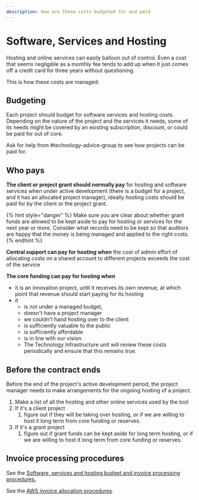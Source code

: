```yaml
---
description: How are these costs budgeted for and paid
---
```


# Software, Services and Hosting

Hosting and online services can easily balloon out of control. Even a cost that seems negligible as a monthly fee tends to add up when it just comes off a credit card for three years without questioning.

This is how these costs are managed:

## Budgeting

Each project should budget for software services and hosting costs. Depending on the nature of the project and the services it needs, some of its needs might be covered by an existing subscription, discount, or could be paid for out of core.

Ask for help from \#technology-advice-group to see how projects can be paid for. 

## Who pays

**The client or project grant should normally pay** for hosting and software services when under active development \(there is a budget for a project, and it has an allocated project manager\), ideally hosting costs should be paid for by the client or the project grant.

{% hint style="danger" %}
Make sure you are clear about whether grant funds are allowed to be kept aside to pay for hosting or services for the next year or more. Consider what records need to be kept so that auditors are happy that the money is being managed and applied to the right costs.
{% endhint %}

**Central support can pay for hosting when** the cost of admin effort of allocating costs on a shared account to different projects exceeds the cost of the service

**The core funding can pay for hosting when**

* it is an innovation project, until it receives its own revenue, at which point that revenue should start paying for its hosting
* it 
  * is not under a managed budget, 
  * doesn't have a project manager
  * we couldn't hand hosting over to the client
  * is sufficiently valuable to the public
  * is sufficiently affordable
  * is in line with our vision.
  * The Technology Infrastructure unit will review these costs periodically and ensure that this remains true.

## Before the contract ends

Before the end of the project's active development period, the project manager needs to make arrangements for the ongoing hosting of a project.

1. Make a list of all the hosting and other online services used by the tool
2. If it's a client project
   1. figure out if they will be taking over hosting, or if we are willing to host it long term from core funding or reserves.
3. If it's a grant project
   1. figure out if grant funds can be kept aside for long term hosting, or if we are willing to host it long term from core funding or reserves.

## Invoice processing procedures

See the [Software, services and hosting budget and invoice processing procedures.](https://docs.google.com/spreadsheets/d/1CEKZnVxZr7rzhv1LLhoaCV_T3vGdxD8_eNGWti_Udrs/edit#gid=0)

See the [AWS invoice allocation procedures](allocating-aws-costs-to-a-project.md).

